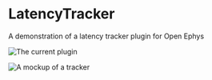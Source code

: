 # LatencyTracker
A demonstration of a latency tracker plugin for Open Ephys

![The current plugin](https://user-images.githubusercontent.com/4569596/72152286-717da680-33a2-11ea-91b1-efe64213ec12.png)

![A mockup of a tracker](https://user-images.githubusercontent.com/4569596/72152325-88bc9400-33a2-11ea-99fc-0cf2124c61b2.gif)


